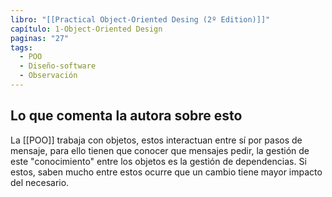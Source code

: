```yaml
---
libro: "[[Practical Object-Oriented Desing (2º Edition)]]"
capítulo: 1-Object-Oriented Design
paginas: "27"
tags:
  - POO
  - Diseño-software
  - Observación
---
```

## Lo que comenta la autora sobre esto

La [[POO]] trabaja con objetos, estos interactuan entre sí por pasos de mensaje, para ello tienen que conocer que mensajes pedir, la gestión de este "conocimiento" entre los objetos es la gestión de dependencias. Si estos, saben mucho entre estos ocurre que un cambio tiene mayor impacto del necesario.